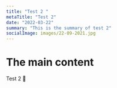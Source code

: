 ```yaml
---
title: "Test 2 "
metaTitle: "Test 2"
date: "2022-03-22"
summary: "This is the summary of test 2"
socialImage: images/22-09-2021.jpg
---
```


# The main content

Test 2 👋
